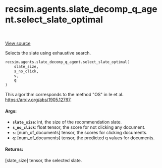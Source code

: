 <div itemscope itemtype="http://developers.google.com/ReferenceObject">
<meta itemprop="name" content="recsim.agents.slate_decomp_q_agent.select_slate_optimal" />
<meta itemprop="path" content="Stable" />
</div>

# recsim.agents.slate_decomp_q_agent.select_slate_optimal

<table class="tfo-notebook-buttons tfo-api" align="left">
</table>

<a target="_blank" href="https://github.com/google-research/recsim/tree/master/recsim//agents/slate_decomp_q_agent.py">View
source</a>

Selects the slate using exhaustive search.

```python
recsim.agents.slate_decomp_q_agent.select_slate_optimal(
    slate_size,
    s_no_click,
    s,
    q
)
```

<!-- Placeholder for "Used in" -->

This algorithm corresponds to the method "OS" in Ie et al.
https://arxiv.org/abs/1905.12767.

#### Args:

*   <b>`slate_size`</b>: int, the size of the recommendation slate.
*   <b>`s_no_click`</b>: float tensor, the score for not clicking any document.
*   <b>`s`</b>: [num_of_documents] tensor, the scores for clicking documents.
*   <b>`q`</b>: [num_of_documents] tensor, the predicted q values for documents.

#### Returns:

[slate_size] tensor, the selected slate.
